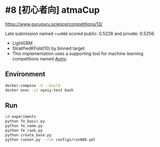 # #8 [初心者向] atmaCup

https://www.guruguru.science/competitions/13/

Late submission named `run008` scored public: 0.5226 and private: 0.5256.

- LightGBM
- StratifiedKFold(10) by binned target
- This implementation uses a supporting tool for machine learning competitions named [Ayniy](https://github.com/upura/ayniy).

## Environment

```sh
docker-compose -d --build
docker exec -it ayniy-test bash
```

## Run

```sh
cd experiments
python fe_basic.py
python fe_name.py
python fe_rank.py
python create_base.py
python runner.py --run configs/run008.yml
```
